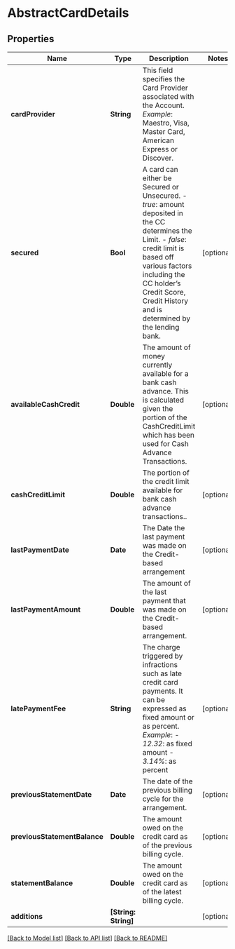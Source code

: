 # AbstractCardDetails

## Properties
Name | Type | Description | Notes
------------ | ------------- | ------------- | -------------
**cardProvider** | **String** | This field specifies the Card Provider associated with the Account.  *Example*: Maestro, Visa, Master Card, American Express or Discover.  | 
**secured** | **Bool** | A card can either be Secured or Unsecured.   - *true*: amount deposited in the CC determines the Limit.   - *false*: credit limit is based off various factors including the CC holder’s Credit Score,   Credit History and is determined by the lending bank.  | [optional] 
**availableCashCredit** | **Double** | The amount of money currently available for a bank cash advance.  This is calculated given the portion of the CashCreditLimit which has been used for Cash Advance Transactions.  | [optional] 
**cashCreditLimit** | **Double** | The portion of the credit limit available for bank cash advance transactions..  | [optional] 
**lastPaymentDate** | **Date** | The Date the last payment was made on the Credit-based arrangement  | [optional] 
**lastPaymentAmount** | **Double** | The amount of the last payment that was made on the Credit-based arrangement.  | [optional] 
**latePaymentFee** | **String** | The charge triggered by infractions such as late credit card payments. It can be expressed as fixed amount or as percent.  *Example*:   - *12.32*: as fixed amount   - *3.14%*: as percent  | [optional] 
**previousStatementDate** | **Date** | The date of the previous billing cycle for the arrangement.  | [optional] 
**previousStatementBalance** | **Double** | The amount owed on the credit card as of the previous billing cycle.  | [optional] 
**statementBalance** | **Double** | The amount owed on the credit card as of the latest billing cycle.   | [optional] 
**additions** | **[String: String]** |  | [optional] 

[[Back to Model list]](../README.md#documentation-for-models) [[Back to API list]](../README.md#documentation-for-api-endpoints) [[Back to README]](../README.md)

